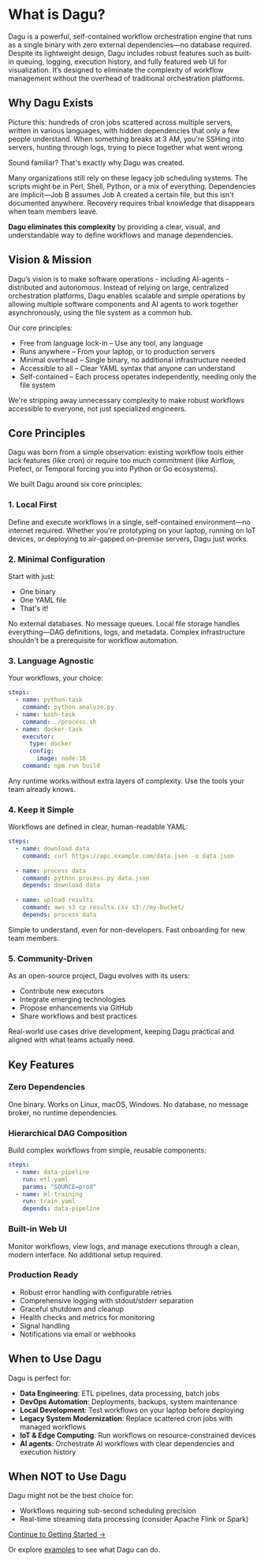 # What is Dagu?

Dagu is a powerful, self-contained workflow orchestration engine that runs as a single binary with zero external dependencies—no database required. Despite its lightweight design, Dagu includes robust features such as built-in queuing, logging, execution history, and fully featured web UI for visualization. It’s designed to eliminate the complexity of workflow management without the overhead of traditional orchestration platforms.

## Why Dagu Exists

Picture this: hundreds of cron jobs scattered across multiple servers, written in various languages, with hidden dependencies that only a few people understand. When something breaks at 3 AM, you're SSHing into servers, hunting through logs, trying to piece together what went wrong.

Sound familiar? That's exactly why Dagu was created.

Many organizations still rely on these legacy job scheduling systems. The scripts might be in Perl, Shell, Python, or a mix of everything. Dependencies are implicit—Job B assumes Job A created a certain file, but this isn't documented anywhere. Recovery requires tribal knowledge that disappears when team members leave.

**Dagu eliminates this complexity** by providing a clear, visual, and understandable way to define workflows and manage dependencies.

## Vision & Mission

Dagu’s vision is to make software operations - including AI-agents - distributed and autonomous. Instead of relying on large, centralized orchestration platforms, Dagu enables scalable and simple operations by allowing multiple software components and AI agents to work together asynchronously, using the file system as a common hub.

Our core principles:

- Free from language lock-in – Use any tool, any language
- Runs anywhere – From your laptop, or to production servers
- Minimal overhead – Single binary, no additional infrastructure needed
- Accessible to all – Clear YAML syntax that anyone can understand
- Self-contained – Each process operates independently, needing only the file system

We're stripping away unnecessary complexity to make robust workflows accessible to everyone, not just specialized engineers.

## Core Principles

Dagu was born from a simple observation: existing workflow tools either lack features (like cron) or require too much commitment (like Airflow, Prefect, or Temporal forcing you into Python or Go ecosystems).

We built Dagu around six core principles:

### 1. Local First
Define and execute workflows in a single, self-contained environment—no internet required. Whether you're prototyping on your laptop, running on IoT devices, or deploying to air-gapped on-premise servers, Dagu just works.

### 2. Minimal Configuration
Start with just:
- One binary
- One YAML file
- That's it!

No external databases. No message queues. Local file storage handles everything—DAG definitions, logs, and metadata. Complex infrastructure shouldn't be a prerequisite for workflow automation.

### 3. Language Agnostic
Your workflows, your choice:
```yaml
steps:
  - name: python-task
    command: python analyze.py
  - name: bash-task  
    command: ./process.sh
  - name: docker-task
    executor:
      type: docker
      config:
        image: node:18
    command: npm run build
```

Any runtime works without extra layers of complexity. Use the tools your team already knows.

### 4. Keep it Simple
Workflows are defined in clear, human-readable YAML:

```yaml
steps:
  - name: download data
    command: curl https://api.example.com/data.json -o data.json
    
  - name: process data
    command: python process.py data.json
    depends: download data
    
  - name: upload results
    command: aws s3 cp results.csv s3://my-bucket/
    depends: process data
```

Simple to understand, even for non-developers. Fast onboarding for new team members.

### 5. Community-Driven
As an open-source project, Dagu evolves with its users:
- Contribute new executors
- Integrate emerging technologies
- Propose enhancements via GitHub
- Share workflows and best practices

Real-world use cases drive development, keeping Dagu practical and aligned with what teams actually need.

## Key Features

### **Zero Dependencies**
One binary. Works on Linux, macOS, Windows. No database, no message broker, no runtime dependencies.

### **Hierarchical DAG Composition**
Build complex workflows from simple, reusable components:

```yaml
steps:
  - name: data-pipeline
    run: etl.yaml
    params: "SOURCE=prod"
  - name: ml-training
    run: train.yaml
    depends: data-pipeline
```

### **Built-in Web UI**
Monitor workflows, view logs, and manage executions through a clean, modern interface. No additional setup required.

### **Production Ready**
- Robust error handling with configurable retries
- Comprehensive logging with stdout/stderr separation  
- Graceful shutdown and cleanup
- Health checks and metrics for monitoring
- Signal handling
- Notifications via email or webhooks

## When to Use Dagu

Dagu is perfect for:

- **Data Engineering**: ETL pipelines, data processing, batch jobs
- **DevOps Automation**: Deployments, backups, system maintenance
- **Local Development**: Test workflows on your laptop before deploying
- **Legacy System Modernization**: Replace scattered cron jobs with managed workflows
- **IoT & Edge Computing**: Run workflows on resource-constrained devices
- **AI agents**: Orchestrate AI workflows with clear dependencies and execution history

## When NOT to Use Dagu

Dagu might not be the best choice for:

- Workflows requiring sub-second scheduling precision
- Real-time streaming data processing (consider Apache Flink or Spark)

[Continue to Getting Started →](/getting-started/quickstart)

Or explore [examples](/writing-workflows/examples/) to see what Dagu can do.
